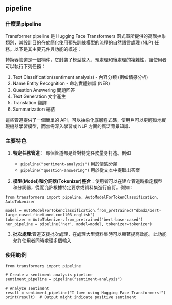 ## pipeline

### 什麼是pipeline
Transformer pipeline 是 Hugging Face Transformers 函式庫所提供的高階抽象類別，其設計目的在於簡化使用預先訓練模型的流程的自然語言處理 (NLP) 任務。以下是其主要元件與功能的概述：

轉換器管道是一個物件，它封裝了模型載入、預處理和後處理的複雜性，讓使用者可以執行下列任務：
1. Text Classification(sentiment analysis) - 內容分類 (例如情感分析)
2. Name Entity Recognition - 命名實體辨識 (NER)
3. Question Answering 問題回答
4. Text Generation 文字產生
5. Translation 翻譯
6. Summarization 總結

這些管道提供了一個簡單的 API，可以抽象化底層程式碼，使用戶可以更輕鬆地實現機器學習模型，而無需深入學習或 NLP 方面的廣泛背景知識.

### 主要特色
1. **特定任務管道**： 每個管道都是針對特定任務量身打造。例如
	- `pipeline("sentiment-analysis")` 用於情感分類
	- `pipeline("question-answering")` 用於從文本中提取出答案

2. **模型(Model)和分詞器(Tokenizer)整合**：使用者可以在建立管道時指定模型和分詞器，從而允許根據特定要求或資料集進行自訂。例如：

```
from transformers import pipeline, AutoModelForTokenClassification, AutoTokenizer

model = AutoModelForTokenClassification.from_pretrained("dbmdz/bert-large-cased-finetuned-conll03-english")
tokenizer = AutoTokenizer.from_pretrained("bert-base-cased")
ner_pipeline = pipeline('ner', model=model, tokenizer=tokenizer)
```

3. **批次處理**:管道支援批次處理，在處理大型資料集時可以顯著提高效能。此功能允許使用者同時處理多個輸入

### 使用範例

```
from transformers import pipeline

# Create a sentiment analysis pipeline
sentiment_pipeline = pipeline("sentiment-analysis")

# Analyze sentiment
result = sentiment_pipeline("I love using Hugging Face Transformers!")
print(result)  # Output might indicate positive sentiment
```
